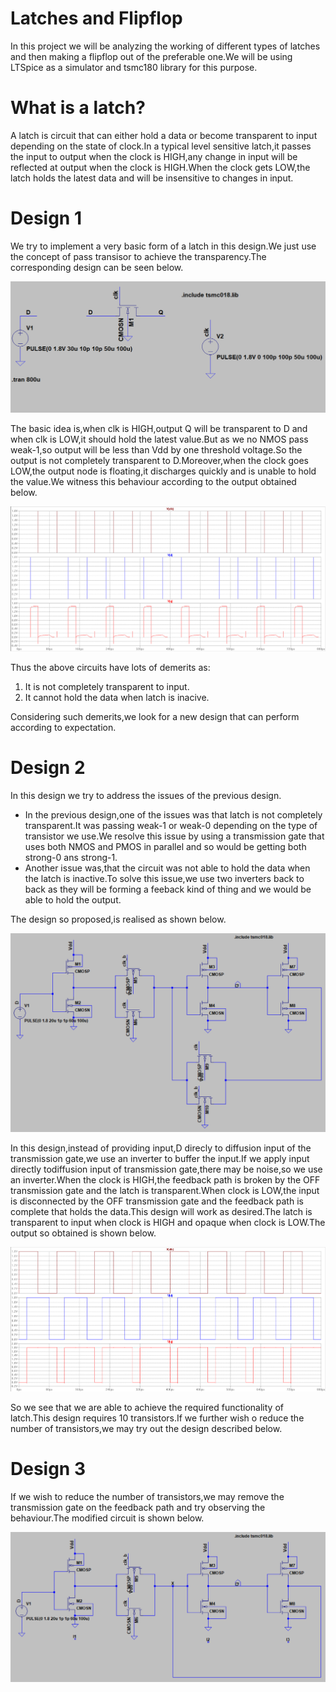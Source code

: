# Latches and Flipflop
In this project we will be analyzing the working of different types of latches and then making a flipflop out of the preferable one.We will be using LTSpice as a simulator and tsmc180 library for this purpose.

# What is a latch?
A latch is circuit that can either hold a data or become transparent to input depending on the state of clock.In a typical level sensitive latch,it passes the input to output when the clock is HIGH,any change in input will be reflected at output when the clock is HIGH.When the clock gets LOW,the latch holds the latest data and will be insensitive to changes in input.

# Design 1
We try to implement a very basic form of a latch in this design.We just use the concept of pass transisor to achieve the transparency.The corresponding design can be seen below.


![](design/des1.PNG)

The basic idea is,when clk is HIGH,output Q will be transparent to D and when clk is LOW,it should hold the latest value.But as we no NMOS pass weak-1,so output will be less than Vdd by one threshold voltage.So the output is not completely transparent to D.Moreover,when the clock goes LOW,the output node is floating,it discharges quickly and is unable to hold the value.We witness this behaviour according to the output obtained below.

![](ouput/des1op.PNG)

Thus the above circuits have lots of demerits as:
1. It is not completely transparent to input.
2. It cannot hold the data when latch is inacive.

Considering such demerits,we look for a new design that can perform according to expectation.

# Design 2
In this design we try to address the issues of the previous design.
- In the previous design,one of the issues was that latch is not completely transparent.It was passing weak-1 or weak-0 depending on the type of transistor we use.We resolve this issue by using a transmission gate that uses both NMOS and PMOS in parallel and so would be getting both strong-0 ans strong-1.
- Another issue was,that the circuit was not able to hold the data when the latch is inactive.To solve this issue,we use two inverters back to back as they will be forming a feeback kind of thing and we would be able to hold the output.

The design so proposed,is realised as shown below.

![](design/design2.PNG)

In this design,instead of providing input,D direcly to diffusion input of the transmission gate,we use an inverter to buffer the input.If we apply input directly todiffusion input of transmission gate,there may be noise,so we use an inverter.When the clock is HIGH,the feedback path is broken by the OFF transmission gate and the latch is transparent.When clock is LOW,the input is disconnected by the OFF transmission gate and the feedback path is complete that holds the data.This design will work as desired.The latch is transparent to input when clock is HIGH and opaque when clock is LOW.The output so obtained is shown below.

![](ouput/design2op.PNG)

So we see that we are able to achieve the required functionality of latch.This design requires 10 transistors.If we further wish o reduce the number of transistors,we may try out the design described below.

# Design 3
If we wish to reduce the number of transistors,we may remove the transmission gate on the feedback path and try observing the behaviour.The modified circuit is shown below.

![](design/des3.PNG)
